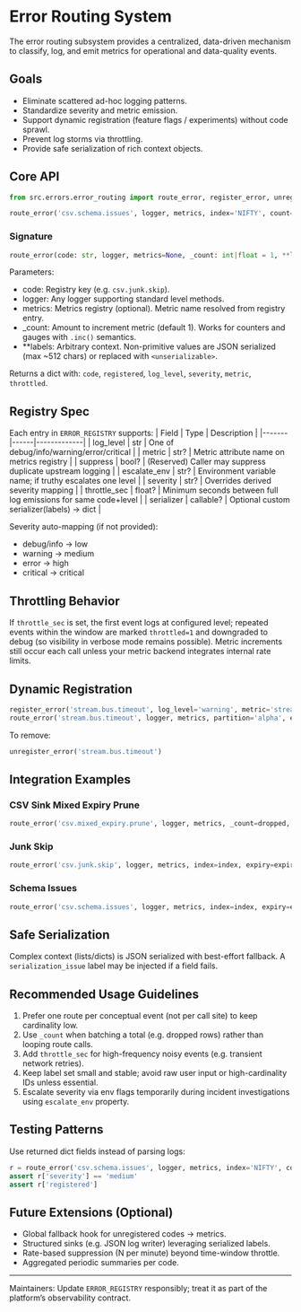 # Error Routing System

The error routing subsystem provides a centralized, data-driven mechanism to classify, log, and emit metrics for operational and data-quality events.

## Goals
- Eliminate scattered ad-hoc logging patterns.
- Standardize severity and metric emission.
- Support dynamic registration (feature flags / experiments) without code sprawl.
- Prevent log storms via throttling.
- Provide safe serialization of rich context objects.

## Core API
```python
from src.errors.error_routing import route_error, register_error, unregister_error

route_error('csv.schema.issues', logger, metrics, index='NIFTY', count=17)
```

### Signature
```python
route_error(code: str, logger, metrics=None, _count: int|float = 1, **labels) -> dict
```
Parameters:
- code: Registry key (e.g. `csv.junk.skip`).
- logger: Any logger supporting standard level methods.
- metrics: Metrics registry (optional). Metric name resolved from registry entry.
- _count: Amount to increment metric (default 1). Works for counters and gauges with `.inc()` semantics.
- **labels: Arbitrary context. Non-primitive values are JSON serialized (max ~512 chars) or replaced with `<unserializable>`.

Returns a dict with: `code`, `registered`, `log_level`, `severity`, `metric`, `throttled`.

## Registry Spec
Each entry in `ERROR_REGISTRY` supports:
| Field | Type | Description |
|-------|------|-------------|
| log_level | str | One of debug/info/warning/error/critical |
| metric | str? | Metric attribute name on metrics registry |
| suppress | bool? | (Reserved) Caller may suppress duplicate upstream logging |
| escalate_env | str? | Environment variable name; if truthy escalates one level |
| severity | str? | Overrides derived severity mapping |
| throttle_sec | float? | Minimum seconds between full log emissions for same code+level |
| serializer | callable? | Optional custom serializer(labels) -> dict |

Severity auto-mapping (if not provided):
- debug/info → low
- warning → medium
- error → high
- critical → critical

## Throttling Behavior
If `throttle_sec` is set, the first event logs at configured level; repeated events within the window are marked `throttled=1` and downgraded to debug (so visibility in verbose mode remains possible). Metric increments still occur each call unless your metric backend integrates internal rate limits.

## Dynamic Registration
```python
register_error('stream.bus.timeout', log_level='warning', metric='stream_timeouts_total', throttle_sec=5)
route_error('stream.bus.timeout', logger, metrics, partition='alpha', elapsed_ms=9123)
```
To remove:
```python
unregister_error('stream.bus.timeout')
```

## Integration Examples
### CSV Sink Mixed Expiry Prune
```python
route_error('csv.mixed_expiry.prune', logger, metrics, _count=dropped, index=index, expiry=expiry_code, dropped=dropped)
```
### Junk Skip
```python
route_error('csv.junk.skip', logger, metrics, index=index, expiry=expiry_code, offset=offset, category=decision.category)
```
### Schema Issues
```python
route_error('csv.schema.issues', logger, metrics, index=index, expiry=expiry_code, count=len(schema_issues))
```

## Safe Serialization
Complex context (lists/dicts) is JSON serialized with best-effort fallback. A `serialization_issue` label may be injected if a field fails.

## Recommended Usage Guidelines
1. Prefer one route per conceptual event (not per call site) to keep cardinality low.
2. Use `_count` when batching a total (e.g. dropped rows) rather than looping route calls.
3. Add `throttle_sec` for high-frequency noisy events (e.g. transient network retries).
4. Keep label set small and stable; avoid raw user input or high-cardinality IDs unless essential.
5. Escalate severity via env flags temporarily during incident investigations using `escalate_env` property.

## Testing Patterns
Use returned dict fields instead of parsing logs:
```python
r = route_error('csv.schema.issues', logger, metrics, index='NIFTY', count=3)
assert r['severity'] == 'medium'
assert r['registered']
```

## Future Extensions (Optional)
- Global fallback hook for unregistered codes → metrics.
- Structured sinks (e.g. JSON log writer) leveraging serialized labels.
- Rate-based suppression (N per minute) beyond time-window throttle.
- Aggregated periodic summaries per code.

---
Maintainers: Update `ERROR_REGISTRY` responsibly; treat it as part of the platform’s observability contract.

